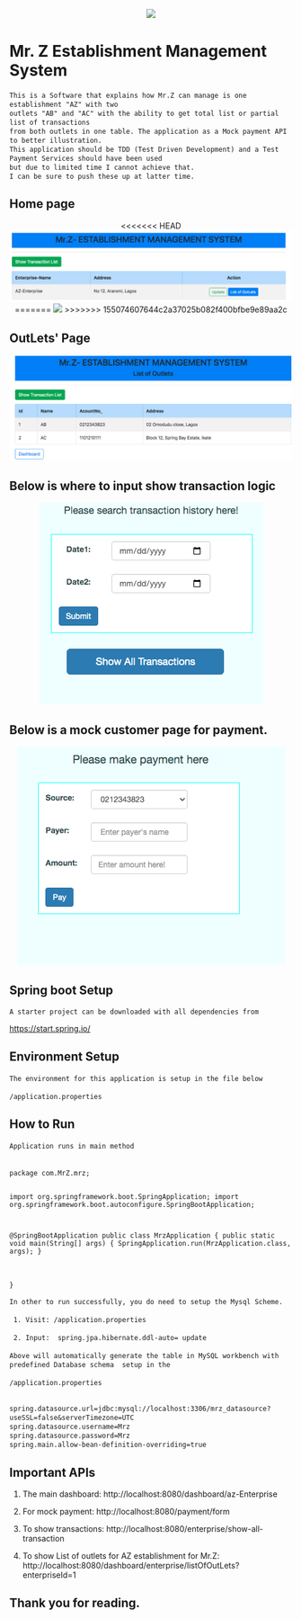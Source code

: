 <p align="center">
  <a href="https://cdn1.bbcode0.com/" target="blank"><img src="https://cdn1.bbcode0.com/uploads/2021/1/23/1fbb7da7f53bd0dcb75962160055f291-full.png"/></a>
</p>

# Mr. Z Establishment Management System
```$xslt
This is a Software that explains how Mr.Z can manage is one establishment "AZ" with two 
outlets "AB" and "AC" with the ability to get total list or partial list of transactions
from both outlets in one table. The application as a Mock payment API to better illustration.
This application should be TDD (Test Driven Development) and a Test Payment Services should have been used 
but due to limited time I cannot achieve that.
I can be sure to push these up at latter time. 

```

## Home page
<p align="center">
<<<<<<< HEAD
  <img src="/src/main/resources/static/images/home-page.png"/>
=======
  <a href="https://cdn1.bbcode0.com/" target="blank"><img src="https://cdn1.bbcode0.com/uploads/2021/1/23/9ecec553886e35fec2ef1019c9888427-full.png"/></a>
>>>>>>> 155074607644c2a37025b082f400bfbe9e89aa2c
</p>

## OutLets' Page
<p align="center">
  <img src="/src/main/resources/static/images/outlets-icon.png"/>
</p>

## Below is where to input show transaction logic
<p align="center">
  <img src="/src/main/resources/static/images/transaction-logo.png"/>
</p>

## Below is a mock customer page for payment.
<p align="center">
  <img src="src/main/resources/static/images/custom-pay.png"/>
</p>


## Spring boot Setup
```$xslt
A starter project can be downloaded with all dependencies from
```
https://start.spring.io/


## Environment Setup
```$xslt
The environment for this application is setup in the file below

/application.properties 

```

## How to Run
```$xslt
Application runs in main method
```

<code>
package com.MrZ.mrz;

import org.springframework.boot.SpringApplication;
import org.springframework.boot.autoconfigure.SpringBootApplication;

@SpringBootApplication
public class MrzApplication {
	public static void main(String[] args) {
		SpringApplication.run(MrzApplication.class, args);
	}

}
</code>


```$xslt
In other to run successfully, you do need to setup the Mysql Scheme.

 1. Visit: /application.properties 
    
 2. Input:  spring.jpa.hibernate.ddl-auto= update
 
Above will automatically generate the table in MySQL workbench with predefined Database schema  setup in the 

/application.properties

```

```$xslt

spring.datasource.url=jdbc:mysql://localhost:3306/mrz_datasource?useSSL=false&serverTimezone=UTC
spring.datasource.username=Mrz
spring.datasource.password=Mrz
spring.main.allow-bean-definition-overriding=true

```
## Important APIs

1. The main dashboard: http://localhost:8080/dashboard/az-Enterprise

2. For mock payment:  http://localhost:8080/payment/form

3. To show transactions: http://localhost:8080/enterprise/show-all-transaction

4. To show List of outlets for AZ establishment for Mr.Z: http://localhost:8080/dashboard/enterprise/listOfOutLets?enterpriseId=1

## Thank you for reading.




